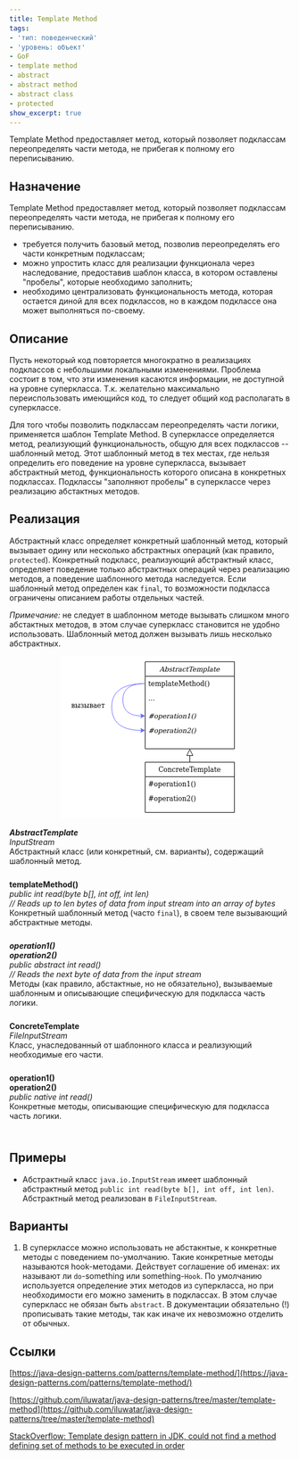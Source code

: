 ```yaml
---
title: Template Method
tags:
- 'тип: поведенческий'
- 'уровень: объект'
- GoF
- template method
- abstract
- abstract method
- abstract class
- protected
show_excerpt: true
---
```


Template Method предоставляет метод, который позволяет подклассам переопределять
части метода, не прибегая к полному его переписыванию.

<!--more-->

<style>
    .wrap {
        padding-bottom: 25px;
    }
</style>

## Назначение
Template Method предоставляет метод, который позволяет подклассам переопределять
части метода, не прибегая к полному его переписыванию.

- требуется получить базовый метод, позволив переопределять его части конкретным
подклассам;
- можно упростить класс для реализации функционала через наследование,
предоставив шаблон класса, в котором оставлены "пробелы", которые необходимо
заполнить;
- необходимо централизовать функциональность метода, которая остается диной для
всех подклассов, но в каждом подклассе она может выполняться по-своему.

## Описание
Пусть некоторый код повторяется многократно в реализациях подклассов с
небольшими локальными изменениями. Проблема состоит в том, что эти изменения
касаются информации, не доступной на уровне суперкласса. Т.к. желательно
максимально переиспользовать имеющийся код, то следует общий код располагать в
суперклассе.

Для того чтобы позволить подклассам переопределять части логики,
применяется шаблон Template Method. В суперклассе определяется метод,
реализующий функциональность, общую для всех подклассов -- шаблонный метод. Этот
шаблонный метод в тех местах, где нельзя определить его поведение на уровне
суперкласса, вызывает абстрактный метод, функциональность которого описана в
конкретных подклассах. Подклассы "заполняют пробелы" в суперклассе через
реализацию абстактных методов.



## Реализация
Абстрактный класс определяет конкретный шаблонный метод, который
вызывает одину или несколько абстрактных операций (как правило, `protected`).
Конкретный подкласс, реализующий абстрактный класс, определяет поведение только
абстрактных операций через реализацию методов, а поведение шаблонного метода
наследуется. Если шаблонный метод определен как `final`, то
возможности подкласса ограничены описанием работы отдельных частей.

*Примечание:* не следует в шаблонном методе вызывать слишком много абстактных
методов, в этом случае суперкласс становится не удобно использовать. Шаблонный
метод должен вызывать лишь несколько абстрактных.

<p align="center">
  <img src="/assets/images/2020/01/template-method/template-method-class-diagram.png" />
</p>

<div class="grid grid--px-0">
  <div class="cell cell--lg-2 cell--3"><b><i>AbstractTemplate</i></b></div>
  <div class="cell cell--auto"><i>InputStream</i></div>
  <div class="cell cell--lg-12 wrap">Абстрактный класс (или конкретный, см. варианты), содержащий шаблонный метод.</div>

  <div class="cell cell--lg-2 cell--3"><b>templateMethod()</b></div>
  <div class="cell cell--auto"><i>public int read(byte b[], int off, int len)<br> // Reads up to len bytes of data from input stream into an array of bytes</i></div>
  <div class="cell cell--lg-12 wrap">Конкретный шаблонный метод (часто <code>final</code>), в своем теле вызывающий абстрактные методы.</div>

  <div class="cell cell--lg-2 cell--3"><i><b>operation1()<br>operation2()</b></i></div>
  <div class="cell cell--auto"><i>public abstract int read()<br> // Reads the next byte of data from the input stream</i></div>
  <div class="cell cell--lg-12 wrap">Методы (как правило, абстактные, но не обязательно), вызываемые шаблонным и описывающие специфическую для подкласса часть логики.</div>

  <div class="cell cell--lg-2 cell--3"><b>ConcreteTemplate</b></div>
  <div class="cell cell--auto"><i>FileInputStream</i></div>
  <div class="cell cell--lg-12 wrap">Класс, унаследованный от шаблонного класса и реализующий необходимые его части.</div>

  <div class="cell cell--lg-2 cell--3"><b>operation1()<br>operation2()</b></div>
  <div class="cell cell--auto"><i>public native int read()</i></div>
  <div class="cell cell--lg-12 wrap">Конкретные методы, описывающие специфическую для подкласса часть логики.</div>

</div>

## Примеры
* Абстрактный класс `java.io.InputStream` имеет шаблонный абстрактный метод
`public int read(byte b[], int off, int len)`. Абстрактный метод реализован в
`FileInputStream`.

## Варианты
1. В суперклассе можно использовать не абстакнтые, к конкретные методы с
поведением по-умолчанию. Такие конкретные методы называются hook-методами.
Действует соглашение об именах: их называют ли `do`-something или
something-`Hook`. По умолчанию используется определение этих методов из
суперкласса, но при необходимости его можно заменить в подклассах. В этом
случае суперкласс не обязан быть `abstract`. В документации обязательно (!)
прописывать такие методы, так как иначе их невозможно отделить от обычных.


## Ссылки
[https://java-design-patterns.com/patterns/template-method/](https://java-design-patterns.com/patterns/template-method/)

[https://github.com/iluwatar/java-design-patterns/tree/master/template-method](https://github.com/iluwatar/java-design-patterns/tree/master/template-method)

[StackOverflow: Template design pattern in JDK, could not find a method defining set of methods to be executed in order](https://stackoverflow.com/questions/35559360/template-design-pattern-in-jdk-could-not-find-a-method-defining-set-of-methods)
